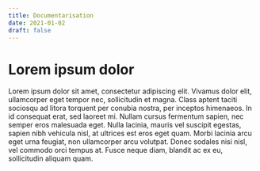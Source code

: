 ```yaml
---
title: Documentarisation
date: 2021-01-02
draft: false
---
```


# Lorem ipsum dolor

Lorem ipsum dolor sit amet, consectetur adipiscing elit. Vivamus dolor elit, ullamcorper eget tempor nec, sollicitudin et magna. Class aptent taciti sociosqu ad litora torquent per conubia nostra, per inceptos himenaeos. In id consequat erat, sed laoreet mi. Nullam cursus fermentum sapien, nec semper eros malesuada eget. Nulla lacinia, mauris vel suscipit egestas, sapien nibh vehicula nisl, at ultrices est eros eget quam. Morbi lacinia arcu eget urna feugiat, non ullamcorper arcu volutpat. Donec sodales nisi nisl, vel commodo orci tempus at. Fusce neque diam, blandit ac ex eu, sollicitudin aliquam quam.